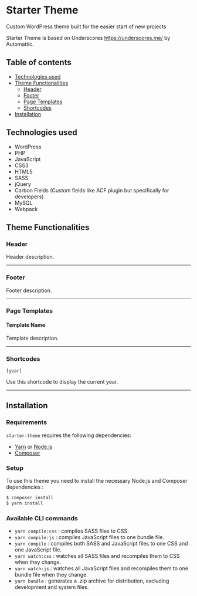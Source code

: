 # Starter Theme

Custom WordPress theme built for the easier start of new projects

Starter Theme is based on Underscores https://underscores.me/ by Automattic.

## Table of contents
- [Technologies used](#technologies-used)
- [Theme Functionalities](#theme-functionalities)
  - [Header](#header) 
  - [Footer](#footer)
  - [Page Templates](#page-templates)
  - [Shortcodes](#shortcodes)
- [Installation](#installation)

## Technologies used
- WordPress
- PHP
- JavaScript
- CSS3
- HTML5
- SASS
- jQuery
- Carbon Fields (Custom fields like ACF plugin but specifically for developers)
- MySQL
- Webpack

## Theme Functionalities

### Header

Header description.

---------------------

### Footer

Footer description.

---------------------

### Page Templates

#### Template Name

Template description.

---------------------

### Shortcodes

`[year]`

Use this shortcode to display the current year.

---------------------

## Installation

### Requirements

`starter-theme` requires the following dependencies:

- [Yarn](https://yarnpkg.com/) or [Node.js](https://nodejs.org/)
- [Composer](https://getcomposer.org/)

### Setup

To use this theme you need to install the necessary Node.js and Composer dependencies :

```sh
$ composer install
$ yarn install
```

### Available CLI commands

- `yarn compile:css` : compiles SASS files to CSS.
- `yarn compile:js` : compiles JavaScript files to one bundle file.
- `yarn compile` : compiles both SASS and JavaScript files to one CSS and one JavaScript file.
- `yarn watch:css` : watches all SASS files and recompiles them to CSS when they change.
- `yarn watch:js` : watches all JavaScript files and recompiles them to one bundle file when they change.
- `yarn bundle` : generates a .zip archive for distribution, excluding development and system files.
